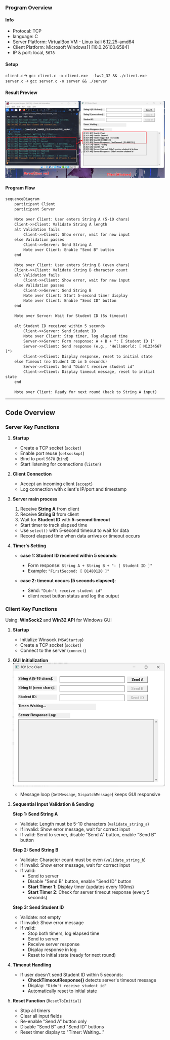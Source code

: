 ### Program Overview

#### Info
- Protocal: TCP
- language: C
- Server Platform: VirtualBox VM - Linux kali 6.12.25-amd64
- Client Platform: Microsoft Windows11 [10.0.26100.6584]
- IP & port: local, `5678`
#### Setup
`client.c`-> `gcc client.c -o client.exe  -lws2_32 && ./client.exe`
`server.c` -> `gcc server.c -o server && ./server`

#### Result Preview
![](result.png)


#### Program Flow

```mermaid
sequenceDiagram
    participant Client
    participant Server

    Note over Client: User enters String A (5-10 chars)
    Client->>Client: Validate String A length
    alt Validation fails
        Client->>Client: Show error, wait for new input
    else Validation passes
        Client->>Server: Send String A
        Note over Client: Enable "Send B" button
    end

    Note over Client: User enters String B (even chars)
    Client->>Client: Validate String B character count
    alt Validation fails
        Client->>Client: Show error, wait for new input
    else Validation passes
        Client->>Server: Send String B
        Note over Client: Start 5-second timer display
        Note over Client: Enable "Send ID" button
    end

    Note over Server: Wait for Student ID (5s timeout)

    alt Student ID received within 5 seconds
        Client->>Server: Send Student ID
        Note over Client: Stop timer, log elapsed time
        Server->>Server: Form response: A + B + ": [ Student ID ]"
        Server->>Client: Send response (e.g., "HelloWorld: [ M1234567 ]")
        Client->>Client: Display response, reset to initial state
    else Timeout (no Student ID in 5 seconds)
        Server->>Client: Send "Didn't receive student id"
        Client->>Client: Display timeout message, reset to initial state
    end

    Note over Client: Ready for next round (back to String A input)
```

---

## Code Overview

### Server Key Functions

1. **Startup**
   - Create a TCP socket (`socket`)
   - Enable port reuse (`setsockopt`)
   - Bind to port `5678` (`bind`)
   - Start listening for connections (`listen`)

2. **Client Connection**
   - Accept an incoming client (`accept`)
   - Log connection with client's IP/port and timestamp

3. **Server main process**
    1. Receive **String A** from client
    2. Receive **String B** from client
    3. Wait for **Student ID** with **5-second timeout**
     - Start timer to track elapsed time
     - Use `select()` with 5-second timeout to wait for data
     - Record elapsed time when data arrives or timeout occurs

4. **Timer's Setting**
   - **case 1: Student ID received within 5 seconds**:
     - Form response: `String A + String B + ": [ Student ID ]"`
     - Example: `"FirstSecond: [ D1480120 ]"`

   - **case 2: timeout occurs (5 seconds elapsed)**:
     - Send: `"Didn't receive student id"`
     - client reset button status and log the output

### Client Key Functions

Using: **WinSock2** and **Win32 API** for Windows GUI

1. **Startup**
   - Initialize Winsock (`WSAStartup`)
   - Create a TCP socket (`socket`)
   - Connect to the server (`connect`)

2. **GUI Initialization**
   ![](gui.png)
   - Message loop (`GetMessage`, `DispatchMessage`) keeps GUI responsive

3. **Sequential Input Validation & Sending**

   **Step 1: Send String A**
   - Validate: Length must be 5-10 characters (`validate_string_a`)
   - If invalid: Show error message, wait for correct input
   - If valid: Send to server, disable "Send A" button, enable "Send B" button

   **Step 2: Send String B**
   - Validate: Character count must be even (`validate_string_b`)
   - If invalid: Show error message, wait for correct input
   - If valid:
     - Send to server
     - Disable "Send B" button, enable "Send ID" button
     - **Start Timer 1**: Display timer (updates every 100ms)
     - **Start Timer 2**: Check for server timeout response (every 5 seconds)

   **Step 3: Send Student ID**
   - Validate: not empty
   - If invalid: Show error message
   - If valid:
     - Stop both timers, log elapsed time
     - Send to server
     - Receive server response
     - Display response in log
     - Reset to initial state (ready for next round)

4. **Timeout Handling**
   - If user doesn't send Student ID within 5 seconds:
     - **CheckTimeoutResponse()** detects server's timeout message
     - Display: `"Didn't receive student id"`
     - Automatically reset to initial state

5. **Reset Function** (`ResetToInitial`)
   - Stop all timers
   - Clear all input fields
   - Re-enable "Send A" button only
   - Disable "Send B" and "Send ID" buttons
   - Reset timer display to "Timer: Waiting..."
